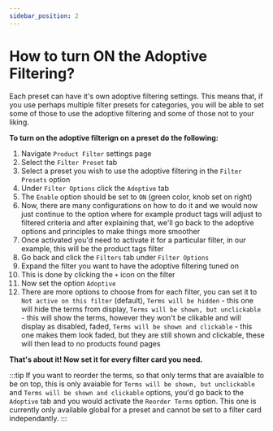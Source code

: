```yaml
---
sidebar_position: 2
---
```


# How to turn ON the Adoptive Filtering?

Each preset can have it's own adoptive filtering settings. This means that, if you use perhaps multiple filter presets for categories, you will be able to set some of those to use the adoptive filtering and some of those not to your liking.

**To turn on the adoptive filterign on a preset do the following:**

1. Navigate `Product Filter` settings page
2. Select the `Filter Preset` tab
3. Select a preset you wish to use the adoptive filtering in the `Filter Presets` option
4. Under `Filter Options` click the `Adoptive` tab
5. The `Enable` option should be set to `ON` (green color, knob set on right)
6. Now, there are many configurations on how to do it and we would now just continue to the option where for example product tags will adjust to filtered criteria and after explaining that, we'll go back to the adoptive options and principles to make things more smoother
7. Once activated you'd need to activate it for a particular filter, in our example, this will be the product tags filter
8. Go back and click the `Filters` tab under `Filter Options`
9. Expand the filter you want to have the adoptive filtering tuned on
10. This is done by clicking the `+` icon on the filter
11. Now set the option `Adoptive`
12. There are more options to choose from for each filter, you can set it to `Not active on this filter` (default), `Terms will be hidden` - this one will hide the terms from display, `Terms will be shown, but unclickable` - this will show the terms, however they won't be clikable and will display as disabled, faded, `Terms will be shown and clickable` - this one makes them look faded, but they are still shown and clickable, these will then lead to no products found pages

**That's about it! Now set it for every filter card you need.**

:::tip
If you want to reorder the terms, so that only terms that are avaialble to be on top, this is only avaiable for `Terms will be shown, but unclickable` and `Terms will be shown and clickable` options, you'd go back to the `Adoptive` tab and you would activate the `Reorder Terms` option. This one is currently only available global for a preset and cannot be set to a filter card independantly.
:::